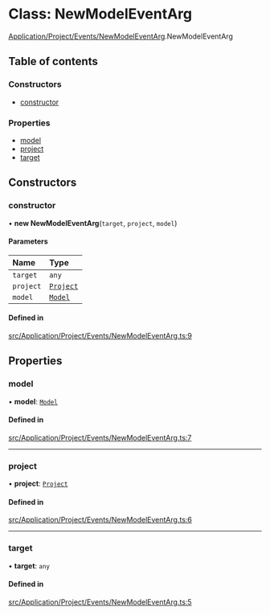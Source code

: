 # Class: NewModelEventArg

[Application/Project/Events/NewModelEventArg](../wiki/Application.Project.Events.NewModelEventArg).NewModelEventArg

## Table of contents

### Constructors

- [constructor](../wiki/Application.Project.Events.NewModelEventArg.NewModelEventArg#constructor)

### Properties

- [model](../wiki/Application.Project.Events.NewModelEventArg.NewModelEventArg#model)
- [project](../wiki/Application.Project.Events.NewModelEventArg.NewModelEventArg#project)
- [target](../wiki/Application.Project.Events.NewModelEventArg.NewModelEventArg#target)

## Constructors

### constructor

• **new NewModelEventArg**(`target`, `project`, `model`)

#### Parameters

| Name | Type |
| :------ | :------ |
| `target` | `any` |
| `project` | [`Project`](../wiki/Domain.ProductLineEngineering.Entities.Project.Project) |
| `model` | [`Model`](../wiki/Domain.ProductLineEngineering.Entities.Model.Model) |

#### Defined in

[src/Application/Project/Events/NewModelEventArg.ts:9](https://github.com/94briel/VariaMosPLE/blob/0611efd/src/Application/Project/Events/NewModelEventArg.ts#L9)

## Properties

### model

• **model**: [`Model`](../wiki/Domain.ProductLineEngineering.Entities.Model.Model)

#### Defined in

[src/Application/Project/Events/NewModelEventArg.ts:7](https://github.com/94briel/VariaMosPLE/blob/0611efd/src/Application/Project/Events/NewModelEventArg.ts#L7)

___

### project

• **project**: [`Project`](../wiki/Domain.ProductLineEngineering.Entities.Project.Project)

#### Defined in

[src/Application/Project/Events/NewModelEventArg.ts:6](https://github.com/94briel/VariaMosPLE/blob/0611efd/src/Application/Project/Events/NewModelEventArg.ts#L6)

___

### target

• **target**: `any`

#### Defined in

[src/Application/Project/Events/NewModelEventArg.ts:5](https://github.com/94briel/VariaMosPLE/blob/0611efd/src/Application/Project/Events/NewModelEventArg.ts#L5)
